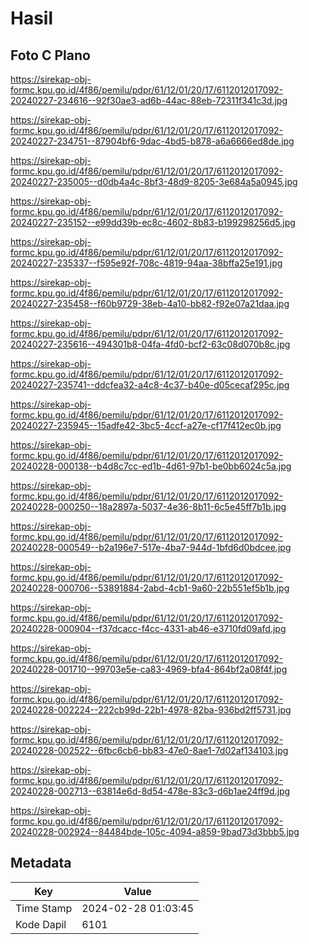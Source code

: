 # Hasil

## Foto C Plano

https://sirekap-obj-formc.kpu.go.id/4f86/pemilu/pdpr/61/12/01/20/17/6112012017092-20240227-234616--92f30ae3-ad6b-44ac-88eb-72311f341c3d.jpg

https://sirekap-obj-formc.kpu.go.id/4f86/pemilu/pdpr/61/12/01/20/17/6112012017092-20240227-234751--87904bf6-9dac-4bd5-b878-a6a6666ed8de.jpg

https://sirekap-obj-formc.kpu.go.id/4f86/pemilu/pdpr/61/12/01/20/17/6112012017092-20240227-235005--d0db4a4c-8bf3-48d9-8205-3e684a5a0945.jpg

https://sirekap-obj-formc.kpu.go.id/4f86/pemilu/pdpr/61/12/01/20/17/6112012017092-20240227-235152--e99dd39b-ec8c-4602-8b83-b199298256d5.jpg

https://sirekap-obj-formc.kpu.go.id/4f86/pemilu/pdpr/61/12/01/20/17/6112012017092-20240227-235337--f595e92f-708c-4819-94aa-38bffa25e191.jpg

https://sirekap-obj-formc.kpu.go.id/4f86/pemilu/pdpr/61/12/01/20/17/6112012017092-20240227-235458--f60b9729-38eb-4a10-bb82-f92e07a21daa.jpg

https://sirekap-obj-formc.kpu.go.id/4f86/pemilu/pdpr/61/12/01/20/17/6112012017092-20240227-235616--494301b8-04fa-4fd0-bcf2-63c08d070b8c.jpg

https://sirekap-obj-formc.kpu.go.id/4f86/pemilu/pdpr/61/12/01/20/17/6112012017092-20240227-235741--ddcfea32-a4c8-4c37-b40e-d05cecaf295c.jpg

https://sirekap-obj-formc.kpu.go.id/4f86/pemilu/pdpr/61/12/01/20/17/6112012017092-20240227-235945--15adfe42-3bc5-4ccf-a27e-cf17f412ec0b.jpg

https://sirekap-obj-formc.kpu.go.id/4f86/pemilu/pdpr/61/12/01/20/17/6112012017092-20240228-000138--b4d8c7cc-ed1b-4d61-97b1-be0bb6024c5a.jpg

https://sirekap-obj-formc.kpu.go.id/4f86/pemilu/pdpr/61/12/01/20/17/6112012017092-20240228-000250--18a2897a-5037-4e36-8b11-6c5e45ff7b1b.jpg

https://sirekap-obj-formc.kpu.go.id/4f86/pemilu/pdpr/61/12/01/20/17/6112012017092-20240228-000549--b2a196e7-517e-4ba7-944d-1bfd6d0bdcee.jpg

https://sirekap-obj-formc.kpu.go.id/4f86/pemilu/pdpr/61/12/01/20/17/6112012017092-20240228-000706--53891884-2abd-4cb1-9a60-22b551ef5b1b.jpg

https://sirekap-obj-formc.kpu.go.id/4f86/pemilu/pdpr/61/12/01/20/17/6112012017092-20240228-000904--f37dcacc-f4cc-4331-ab46-e3710fd09afd.jpg

https://sirekap-obj-formc.kpu.go.id/4f86/pemilu/pdpr/61/12/01/20/17/6112012017092-20240228-001710--99703e5e-ca83-4969-bfa4-864bf2a08f4f.jpg

https://sirekap-obj-formc.kpu.go.id/4f86/pemilu/pdpr/61/12/01/20/17/6112012017092-20240228-002224--222cb99d-22b1-4978-82ba-936bd2ff5731.jpg

https://sirekap-obj-formc.kpu.go.id/4f86/pemilu/pdpr/61/12/01/20/17/6112012017092-20240228-002522--6fbc6cb6-bb83-47e0-8ae1-7d02af134103.jpg

https://sirekap-obj-formc.kpu.go.id/4f86/pemilu/pdpr/61/12/01/20/17/6112012017092-20240228-002713--63814e6d-8d54-478e-83c3-d6b1ae24ff9d.jpg

https://sirekap-obj-formc.kpu.go.id/4f86/pemilu/pdpr/61/12/01/20/17/6112012017092-20240228-002924--84484bde-105c-4094-a859-9bad73d3bbb5.jpg


## Metadata

| Key        | Value               |
| ---------- | ------------------- |
| Time Stamp | 2024-02-28 01:03:45 |
| Kode Dapil | 6101                |



